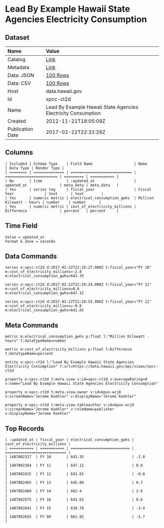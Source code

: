 # Lead By Example Hawaii State Agencies Electricity Consumption

## Dataset

| Name | Value |
| :--- | :---- |
| Catalog | [Link](https://catalog.data.gov/dataset/lead-by-example-hawaii-state-agencies-electricity-consumption-c0684) |
| Metadata | [Link](https://data.hawaii.gov/api/views/xpcc-ct2d) |
| Data: JSON | [100 Rows](https://data.hawaii.gov/api/views/xpcc-ct2d/rows.json?max_rows=100) |
| Data: CSV | [100 Rows](https://data.hawaii.gov/api/views/xpcc-ct2d/rows.csv?max_rows=100) |
| Host | data.hawaii.gov |
| Id | xpcc-ct2d |
| Name | Lead By Example Hawaii State Agencies Electricity Consumption |
| Created | 2012-11-21T18:05:09Z |
| Publication Date | 2017-02-22T22:32:26Z |

## Columns

```ls
| Included | Schema Type    | Field Name                   | Name                     | Data Type | Render Type |
| ======== | ============== | ============================ | ======================== | ========= | =========== |
| No       | time           | :updated_at                  | updated_at               | meta_data | meta_data   |
| Yes      | series tag     | fiscal_year                  | Fiscal Year              | text      | text        |
| Yes      | numeric metric | electrical_consumption_gwhs  | Million Kilowatt - hours | number    | number      |
| Yes      | numeric metric | cost_of_electricity_millions | Difference               | percent   | percent     |
```

## Time Field

```ls
Value = updated_at
Format & Zone = seconds
```

## Data Commands

```ls
series e:xpcc-ct2d d:2017-02-22T22:25:27.000Z t:fiscal_year="FY 10" m:cost_of_electricity_millions=-2.8 m:electrical_consumption_gwhs=643.35

series e:xpcc-ct2d d:2017-02-22T22:26:24.000Z t:fiscal_year="FY 11" m:cost_of_electricity_millions=0.6 m:electrical_consumption_gwhs=647.12

series e:xpcc-ct2d d:2017-02-22T22:26:55.000Z t:fiscal_year="FY 12" m:cost_of_electricity_millions=-0.8 m:electrical_consumption_gwhs=641.65
```

## Meta Commands

```ls
metric m:electrical_consumption_gwhs p:float l:"Million Kilowatt - hours" t:dataTypeName=number

metric m:cost_of_electricity_millions p:float l:Difference t:dataTypeName=percent

entity e:xpcc-ct2d l:"Lead By Example Hawaii State Agencies Electricity Consumption" t:url=https://data.hawaii.gov/api/views/xpcc-ct2d

property e:xpcc-ct2d t:meta.view v:id=xpcc-ct2d v:averageRating=0 v:name="Lead By Example Hawaii State Agencies Electricity Consumption"

property e:xpcc-ct2d t:meta.view.owner v:id=kpux-wcj8 v:screenName="Jerome Koehler" v:displayName="Jerome Koehler"

property e:xpcc-ct2d t:meta.view.tableauthor v:id=kpux-wcj8 v:screenName="Jerome Koehler" v:roleName=publisher v:displayName="Jerome Koehler"
```

## Top Records

```ls
| :updated_at | fiscal_year | electrical_consumption_gwhs | cost_of_electricity_millions | 
| =========== | =========== | =========================== | ============================ | 
| 1487802327  | FY 10       | 643.35                      | -2.8                         | 
| 1487802384  | FY 11       | 647.12                      | 0.6                          | 
| 1487802415  | FY 12       | 641.65                      | -0.8                         | 
| 1487802465  | FY 13       | 645.89                      | 0.7                          | 
| 1487802489  | FY 14       | 662.4                       | 2.6                          | 
| 1487802575  | FY 16       | 643.63                      | 0.6                          | 
| 1487802641  | FY 15       | 639.78                      | -3.4                         | 
| 1487802655  | FY 09       | 661.92                      | -5.7                         | 
```
